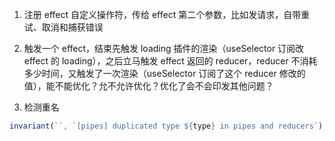 1. 注册 effect 自定义操作符，传给 effect 第二个参数，比如发请求，自带重试、取消和捕获错误

2. 触发一个 effect，结束先触发 loading 插件的渲染（useSelector 订阅改 effect 的 loading），之后立马触发 effect 返回的 reducer，reducer 不消耗多少时间，又触发了一次渲染（useSelector 订阅了这个 reducer 修改的值），能不能优化？允不允许优化？优化了会不会印发其他问题？

3. 检测重名

```js
invariant(``, `[pipes] duplicated type ${type} in pipes and reducers`);
```
